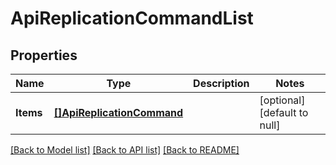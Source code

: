 # ApiReplicationCommandList

## Properties
Name | Type | Description | Notes
------------ | ------------- | ------------- | -------------
**Items** | [**[]ApiReplicationCommand**](ApiReplicationCommand.md) |  | [optional] [default to null]

[[Back to Model list]](../README.md#documentation-for-models) [[Back to API list]](../README.md#documentation-for-api-endpoints) [[Back to README]](../README.md)

